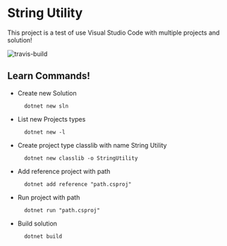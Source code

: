 # String Utility

This project is a test of use Visual Studio Code with multiple projects and solution!

![travis-build](https://travis-ci.com/ScriptsEngineer/StringUtility.svg?branch=master)

## Learn Commands!

- Create new Solution

        dotnet new sln
        
- List new Projects types

        dotnet new -l

- Create project type classlib with name String Utility

        dotnet new classlib -o StringUtility

- Add reference project with path

        dotnet add reference "path.csproj"

- Run project with path

        dotnet run "path.csproj"

- Build solution

        dotnet build
